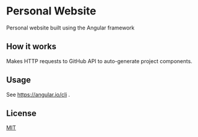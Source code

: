 # Personal Website

Personal website built using the Angular framework

## How it works
Makes HTTP requests to GitHub API to auto-generate project components.

## Usage

See https://angular.io/cli .


## License
[MIT](https://choosealicense.com/licenses/mit/)